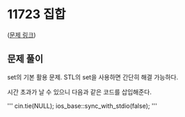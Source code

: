 # 11723 집합

([문제 링크](https://www.acmicpc.net/problem/11723))

## 문제 풀이

set의 기본 활용 문제. STL의 set을 사용하면 간단히 해결 가능하다.

시간 초과가 날 수 있으니 다음과 같은 코드를 삽입해준다.

'''
cin.tie(NULL);
ios_base::sync_with_stdio(false);
'''